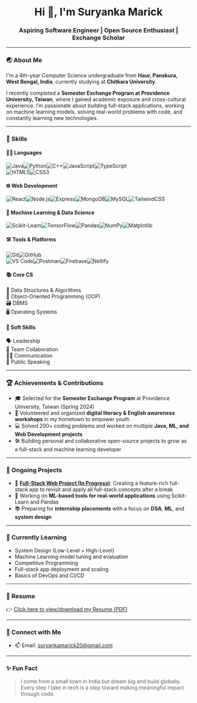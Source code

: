 <h1 align="center">Hi 👋, I'm Suryanka Marick</h1>
<h3 align="center">Aspiring Software Engineer | Open Source Enthusiast | Exchange Scholar</h3>

---

### 🌏 About Me

I'm a 4th-year Computer Science undergraduate from **Haur, Panskura, West Bengal, India**, currently studying at **Chitkara University**.

I recently completed a **Semester Exchange Program at Providence University, Taiwan**, where I gained academic exposure and cross-cultural experience. I’m passionate about building full-stack applications, working on machine learning models, solving real-world problems with code, and constantly learning new technologies.

---

### 🧠 Skills

#### 👨‍💻 Languages  
![Java](https://img.shields.io/badge/Java-007396?style=for-the-badge&logo=java&logoColor=white)![Python](https://img.shields.io/badge/Python-3776AB?style=for-the-badge&logo=python&logoColor=white)![C++](https://img.shields.io/badge/C++-00599C?style=for-the-badge&logo=cplusplus&logoColor=white)![JavaScript](https://img.shields.io/badge/JavaScript-F7DF1E?style=for-the-badge&logo=javascript&logoColor=black)![TypeScript](https://img.shields.io/badge/TypeScript-3178C6?style=for-the-badge&logo=typescript&logoColor=white)  
![HTML5](https://img.shields.io/badge/HTML5-E34F26?style=for-the-badge&logo=html5&logoColor=white)![CSS3](https://img.shields.io/badge/CSS3-1572B6?style=for-the-badge&logo=css3&logoColor=white)  

#### 🌐 Web Development  
![React](https://img.shields.io/badge/React-20232A?style=for-the-badge&logo=react&logoColor=61DAFB)![Node.js](https://img.shields.io/badge/Node.js-339933?style=for-the-badge&logo=nodedotjs&logoColor=white)![Express](https://img.shields.io/badge/Express.js-000000?style=for-the-badge&logo=express&logoColor=white)![MongoDB](https://img.shields.io/badge/MongoDB-47A248?style=for-the-badge&logo=mongodb&logoColor=white)![MySQL](https://img.shields.io/badge/MySQL-4479A1?style=for-the-badge&logo=mysql&logoColor=white)![TailwindCSS](https://img.shields.io/badge/Tailwind_CSS-38B2AC?style=for-the-badge&logo=tailwind-css&logoColor=white)  

#### 🤖 Machine Learning & Data Science  
![Scikit-Learn](https://img.shields.io/badge/Scikit--Learn-F7931E?style=for-the-badge&logo=scikit-learn&logoColor=white)![TensorFlow](https://img.shields.io/badge/TensorFlow-FF6F00?style=for-the-badge&logo=tensorflow&logoColor=white)![Pandas](https://img.shields.io/badge/Pandas-150458?style=for-the-badge&logo=pandas&logoColor=white)![NumPy](https://img.shields.io/badge/NumPy-013243?style=for-the-badge&logo=numpy&logoColor=white)![Matplotlib](https://img.shields.io/badge/Matplotlib-11557C?style=for-the-badge&logo=matplotlib&logoColor=white)  

#### 🛠 Tools & Platforms  
![Git](https://img.shields.io/badge/Git-F05032?style=for-the-badge&logo=git&logoColor=white)![GitHub](https://img.shields.io/badge/GitHub-181717?style=for-the-badge&logo=github&logoColor=white)  
![VS Code](https://img.shields.io/badge/VS%20Code-007ACC?style=for-the-badge&logo=visual-studio-code&logoColor=white)![Postman](https://img.shields.io/badge/Postman-FF6C37?style=for-the-badge&logo=postman&logoColor=white)![Firebase](https://img.shields.io/badge/Firebase-FFCA28?style=for-the-badge&logo=firebase&logoColor=black)![Netlify](https://img.shields.io/badge/Netlify-00C7B7?style=for-the-badge&logo=netlify&logoColor=white)  

#### 📚 Core CS  
🧠 Data Structures & Algorithms  
🧱 Object-Oriented Programming (OOP)  
🗃️ DBMS  
🖥️ Operating Systems  

#### 💬 Soft Skills  
🗣 Leadership  
🤝 Team Collaboration  
🧑‍🏫 Communication  
🎤 Public Speaking  

---

### 🏆 Achievements & Contributions

- 🎓 Selected for the **Semester Exchange Program** at Providence University, Taiwan (Spring 2024)
- 🌱 Volunteered and organized **digital literacy & English awareness workshops** in my hometown to empower youth
- 💻 Solved 200+ coding problems and worked on multiple **Java, ML, and Web Development projects**
- 🛠 Building personal and collaborative open-source projects to grow as a full-stack and machine learning developer

---

### 📌 Ongoing Projects

- 🔨 **[Full-Stack Web Project (In Progress)]()**: Creating a feature-rich full-stack app to revisit and apply all full-stack concepts after a break
- 🤖 Working on **ML-based tools for real-world applications** using Scikit-Learn and Pandas
- 📚 Preparing for **internship placements** with a focus on **DSA**, **ML**, and **system design**

---

### 🌱 Currently Learning

- System Design (Low-Level + High-Level)
- Machine Learning model tuning and evaluation
- Competitive Programming
- Full-stack app deployment and scaling
- Basics of DevOps and CI/CD

---

### 📄 Resume

👉 [Click here to view/download my Resume (PDF)](./suryanka-marick-resume-2.pdf)

---

### 🤝 Connect with Me

- 📫 Email: suryankamarick20@gmail.com

---

### ✨ Fun Fact

> I come from a small town in India but dream big and build globally. Every step I take in tech is a step toward making meaningful impact through code.
